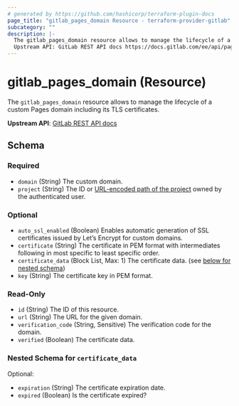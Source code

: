 ```yaml
---
# generated by https://github.com/hashicorp/terraform-plugin-docs
page_title: "gitlab_pages_domain Resource - terraform-provider-gitlab"
subcategory: ""
description: |-
  The gitlab_pages_domain resource allows to manage the lifecycle of a custom Pages domain including its TLS certificates.
  Upstream API: GitLab REST API docs https://docs.gitlab.com/ee/api/pages_domains.html
---
```


# gitlab_pages_domain (Resource)

The `gitlab_pages_domain` resource allows to manage the lifecycle of a custom Pages domain including its TLS certificates.

**Upstream API**: [GitLab REST API docs](https://docs.gitlab.com/ee/api/pages_domains.html)



<!-- schema generated by tfplugindocs -->
## Schema

### Required

- `domain` (String) The custom domain.
- `project` (String) The ID or [URL-encoded path of the project](https://docs.gitlab.com/ee/api/index.html#namespaced-path-encoding) owned by the authenticated user.

### Optional

- `auto_ssl_enabled` (Boolean) Enables automatic generation of SSL certificates issued by Let’s Encrypt for custom domains.
- `certificate` (String) The certificate in PEM format with intermediates following in most specific to least specific order.
- `certificate_data` (Block List, Max: 1) The certificate data. (see [below for nested schema](#nestedblock--certificate_data))
- `key` (String) The certificate key in PEM format.

### Read-Only

- `id` (String) The ID of this resource.
- `url` (String) The URL for the given domain.
- `verification_code` (String, Sensitive) The verification code for the domain.
- `verified` (Boolean) The certificate data.

<a id="nestedblock--certificate_data"></a>
### Nested Schema for `certificate_data`

Optional:

- `expiration` (String) The certificate expiration date.
- `expired` (Boolean) Is the certificate expired?


